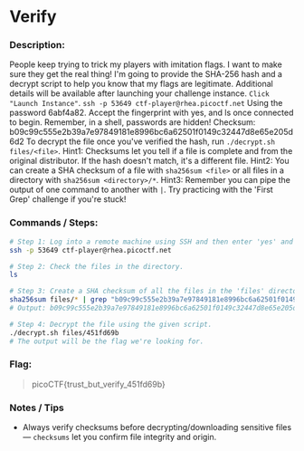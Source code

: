 # Verify

### Description:

People keep trying to trick my players with imitation flags. I want to make sure they get the real thing! I'm going to provide the SHA-256 hash and a decrypt script to help you know that my flags are legitimate.
Additional details will be available after launching your challenge instance.
`Click "Launch Instance"`.
`ssh -p 53649 ctf-player@rhea.picoctf.net`
Using the password 6abf4a82. Accept the fingerprint with yes, and ls once connected to begin. Remember, in a shell, passwords are hidden!
Checksum: b09c99c555e2b39a7e97849181e8996bc6a62501f0149c32447d8e65e205d6d2
To decrypt the file once you've verified the hash, run `./decrypt.sh files/<file>`.
Hint1: Checksums let you tell if a file is complete and from the original distributor. If the hash doesn't match, it's a different file.
Hint2: You can create a SHA checksum of a file with `sha256sum <file>` or all files in a directory with `sha256sum <directory>/*`.
Hint3: Remember you can pipe the output of one command to another with `|`. Try practicing with the 'First Grep' challenge if you're stuck!


### Commands / Steps:

```bash
# Step 1: Log into a remote machine using SSH and then enter 'yes' and a password to access it. 
ssh -p 53649 ctf-player@rhea.picoctf.net

# Step 2: Check the files in the directory.
ls

# Step 3: Create a SHA checksum of all the files in the 'files' directory and use grep to find the correct file with the same hash value.
sha256sum files/* | grep "b09c99c555e2b39a7e97849181e8996bc6a62501f0149c32447d8e65e205d6d2"
# Output: b09c99c555e2b39a7e97849181e8996bc6a62501f0149c32447d8e65e205d6d2  files/451fd69b

# Step 4: Decrypt the file using the given script. 
./decrypt.sh files/451fd69b
# The output will be the flag we're looking for. 
```

### Flag:

> picoCTF{trust_but_verify_451fd69b}

### Notes / Tips

- Always verify checksums before decrypting/downloading sensitive files — `checksums` let you confirm file integrity and origin.


